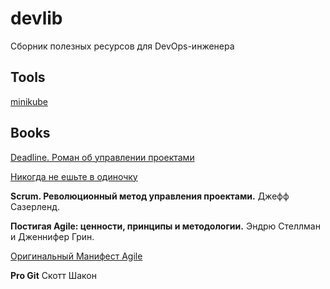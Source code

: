 # devlib

Сборник полезных ресурсов для DevOps-инженера

## Tools
[minikube](https://github.com/kubernetes/minikube)

## Books
[Deadline. Роман об управлении проектами](https://www.litres.ru/tom-demarko/deadline-roman-ob-upravlenii-proektami/)

[Никогда не ешьте в одиночку](https://www.litres.ru/keyt-ferracci/nikogda-ne-eshte-v-odinochku-i-drugie-pravila-netvorkinga/chitat-onlayn/)

**Scrum. Революционный метод управления проектами.** Джефф Сазерленд.

**Постигая Agile: ценности, принципы и методологии.** Эндрю Стеллман и Дженнифер Грин.

[Оригинальный Манифест Agile](http://agilemanifesto.org/principles.html)

**Pro Git** Скотт Шакон
